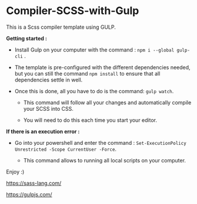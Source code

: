 # Compiler-SCSS-with-Gulp

This is a Scss compiler template using GULP.

**Getting started :**

- Install Gulp on your computer with the command : ```npm i --global gulp-cli``` .

- The template is pre-configured with the different dependencies needed, but you can still the command ```npm install``` to ensure that all dependencies settle in well.

- Once this is done, all you have to do is the command:  ```gulp watch```.
  
  - This command will follow all your changes and automatically compile your SCSS into CSS.
  
  - You will need to do this each time you start your editor.

**If there is an execution error :**

- Go into your powershell and enter the command : ```Set-ExecutionPolicy Unrestricted -Scope CurrentUser -Force```.
  
  - This command allows to running all local scripts on your computer.



Enjoy :)

https://sass-lang.com/

https://gulpjs.com/
